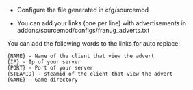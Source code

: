 * Configure the file generated in cfg/sourcemod

* You can add your links (one per line) with advertisements in addons/sourcemod/configs/franug_adverts.txt

You can add the following words to the links for auto replace:
```
{NAME} - Name of the client that view the advert
{IP} - Ip of your server
{PORT} - Port of your server
{STEAMID} - steamid of the client that view the advert
{GAME} - Game directory
```